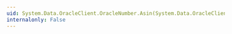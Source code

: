 ```yaml
---
uid: System.Data.OracleClient.OracleNumber.Asin(System.Data.OracleClient.OracleNumber)
internalonly: False
---
```

